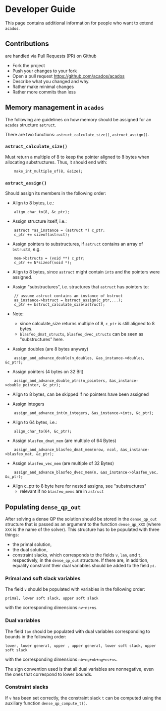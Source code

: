 # Developer Guide

This page contains additional information for people who want to extend `acados`.

## Contributions
are handled via Pull Requests (PR) on Github
- Fork the project
- Push your changes to your fork
- Open a pull request https://github.com/acados/acados
- Describe what you changed and why.
- Rather make minimal changes
- Rather more commits than less


## Memory management in `acados`
The following are guidelines on how memory should be assigned for an `acados` structure `astruct`.

There are two functions: `astruct_calculate_size()`, `astruct_assign()`.

### `astruct_calculate_size()`
Must return a multiple of 8 to keep the pointer aligned to 8 bytes when allocating substructures.
Thus, it should end with:
```
    make_int_multiple_of(8, &size);
```


### `astruct_assign()`
Should assign its members in the following order:

- Align to 8 bytes, i.e.:
```
    align_char_to(8, &c_ptr);
```

- Assign structure itself, i.e.:
```
    astruct *as_instance = (astruct *) c_ptr;
    c_ptr += sizeof(astruct);
```

- Assign pointers to substructures, if `astruct` contains an array of `bstruct`s, e.g.
```
    mem->bstructs = (void **) c_ptr;
    c_ptr += N*sizeof(void *);
```

- Align to 8 bytes, since `astruct` might contain `int`s and the pointers were assigned.


- Assign "substructures", i.e. structures that `astruct` has pointers to:
```
    // assume astruct contains an instance of bstruct
    as_instance->bstruct = bstruct_assign(c_ptr,...);
    c_ptr += bstruct_calculate_size(astruct);
```

- Note:
    - since calculate_size returns multiple of 8, `c_ptr` is still aligned to 8 bytes.
    - `blasfeo_dmat_structs`, `blasfeo_dvec_structs` can be seen as "substructures" here.


- Assign doubles (are 8 bytes anyway)
```
    assign_and_advance_double(n_doubles, &as_instance->doubles, &c_ptr);
```

- Assign pointers (4 bytes on 32 Bit)
```
    assign_and_advance_double_ptrs(n_pointers, &as_instance->double_pointer, &c_ptr);
```

- Align to 8 bytes, can be skipped if no pointers have been assigned


- Assign integers
```
    assign_and_advance_int(n_integers, &as_instance->ints, &c_ptr);
```

- Align to 64 bytes, i.e.:
```
    align_char_to(64, &c_ptr);
```

- Assign `blasfeo_dmat_mem` (are multiple of 64 Bytes)
```
    assign_and_advance_blasfeo_dmat_mem(nrow, ncol, &as_instance->blasfeo_mat, &c_ptr);
```

- Assign `blasfeo_vec_mem` (are multiple of 32 Bytes)
```
    assign_and_advance_blasfeo_dvec_mem(n, &as_instance->blasfeo_vec, &c_ptr);
```

- Align c_ptr to 8 byte here for nested assigns, see "substructures"
   - relevant if no `blasfeo_mems` are in `astruct`

## Populating `dense_qp_out` 
After solving a dense QP the solution should be stored in the `dense_qp_out` structure that is passed as an argument to the function `dense_qp_XXX` (where `XXX` is the name of the solver).
This structure has to be populated with three things:
- the primal solution,
- the dual solution,
- constraint slacks,
which corresponds to the fields `v`, `lam`, and `t`, respectively, in the `dense_qp_out` structure.
If there are, in addition, equality constraint their dual variables should be added to the field `pi`. 

### Primal and soft slack variables
The field `v` should be populated with variables in the following order:
```
primal, lower soft slack, upper soft slack
```
with the corresponding dimensions `nv+ns+ns`.

### Dual variables
The field `lam` should be populated with dual variables corresponding to bounds in the following order:
```
lower, lower general, upper , upper general, lower soft slack, upper soft slack
```
with the corresponding dimensions `nb+ng+nb+ng+ns+ns`.

The sign convention used is that all dual variables are nonnegative, even the ones that correspond to lower bounds.

### Constraint slacks
If `v` has been set correctly, the constraint slack `t` can be computed using the auxiliary function `dense_qp_compute_t()`.

